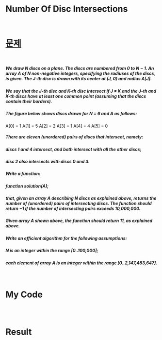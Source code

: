 # Number Of Disc Intersections

<br>

# <a href="https://app.codility.com/programmers/lessons/6-sorting/">문제</a>

<br>

##### We draw N discs on a plane. The discs are numbered from 0 to N − 1. An array A of N non-negative integers, specifying the radiuses of the discs, is given. The J-th disc is drawn with its center at (J, 0) and radius A[J].
##### We say that the J-th disc and K-th disc intersect if J ≠ K and the J-th and K-th discs have at least one common point (assuming that the discs contain their borders).
##### The figure below shows discs drawn for N = 6 and A as follows:
  A[0] = 1
  A[1] = 5
  A[2] = 2
  A[3] = 1
  A[4] = 4
  A[5] = 0
##### There are eleven (unordered) pairs of discs that intersect, namely:
##### discs 1 and 4 intersect, and both intersect with all the other discs;
##### disc 2 also intersects with discs 0 and 3.
##### Write a function:
##### function solution(A);
##### that, given an array A describing N discs as explained above, returns the number of (unordered) pairs of intersecting discs. The function should return −1 if the number of intersecting pairs exceeds 10,000,000.
##### Given array A shown above, the function should return 11, as explained above.
##### Write an efficient algorithm for the following assumptions:
##### N is an integer within the range [0..100,000];
##### each element of array A is an integer within the range [0..2,147,483,647].

<br>

# My Code

```javascript

```

<br>

# Result
